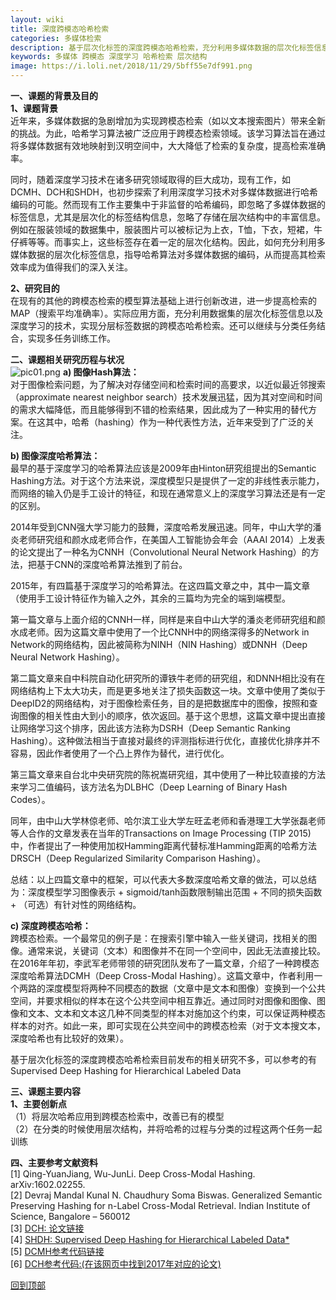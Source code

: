 ```yaml
---
layout: wiki
title: 深度跨模态哈希检索
categories: 多媒体检索
description: 基于层次化标签的深度跨模态哈希检索，充分利用多媒体数据的层次化标签信息，指导哈希算法对多媒体数据的编码，从而进一步提高其检索效率
keywords: 多媒体 跨模态 深度学习 哈希检索 层次结构
image: https://i.loli.net/2018/11/29/5bff55e7df991.png
---
```


__一、课题的背景及目的__  
  **1、课题背景**  
  近年来，多媒体数据的急剧增加为实现跨模态检索（如以文本搜索图片）带来全新的挑战。为此，哈希学习算法被广泛应用于跨模态检索领域。该学习算法旨在通过将多媒体数据有效地映射到汉明空间中，大大降低了检索的复杂度，提高检索准确率。    
  
  同时，随着深度学习技术在诸多研究领域取得的巨大成功，现有工作，如DCMH、DCH和SHDH，也初步探索了利用深度学习技术对多媒体数据进行哈希编码的可能。然而现有工作主要集中于非监督的哈希编码，即忽略了多媒体数据的标签信息，尤其是层次化的标签结构信息，忽略了存储在层次结构中的丰富信息。例如在服装领域的数据集中，服装图片可以被标记为上衣，T恤，下衣，短裙，牛仔裤等等。而事实上，这些标签存在着一定的层次化结构。因此，如何充分利用多媒体数据的层次化标签信息，指导哈希算法对多媒体数据的编码，从而提高其检索效率成为值得我们的深入关注。   
	
  **2、研究目的**  
  在现有的其他的跨模态检索的模型算法基础上进行创新改进，进一步提高检索的MAP（搜索平均准确率）。实际应用方面，充分利用数据集的层次化标签信息以及深度学习的技术，实现分层标签数据的跨模态哈希检索。还可以继续与分类任务结合，实现多任务训练工作。

__二、课题相关研究历程与状况__  
![pic01.png](https://i.loli.net/2018/11/29/5bff572bcca3e.png)
  **a) 图像Hash算法：**  
  对于图像检索问题，为了解决对存储空间和检索时间的高要求，以近似最近邻搜索（approximate nearest neighbor search）技术发展迅猛，因为其对空间和时间的需求大幅降低，而且能够得到不错的检索结果，因此成为了一种实用的替代方案。在这其中，哈希（hashing）作为一种代表性方法，近年来受到了广泛的关注。  
	
  **b) 图像深度哈希算法：**  
  最早的基于深度学习的哈希算法应该是2009年由Hinton研究组提出的Semantic Hashing方法。对于这个方法来说，深度模型只是提供了一定的非线性表示能力，而网络的输入仍是手工设计的特征，和现在通常意义上的深度学习算法还是有一定的区别。  
  
  2014年受到CNN强大学习能力的鼓舞，深度哈希发展迅速。同年，中山大学的潘炎老师研究组和颜水成老师合作，在美国人工智能协会年会（AAAI 2014）上发表的论文提出了一种名为CNNH（Convolutional Neural Network Hashing）的方法，把基于CNN的深度哈希算法推到了前台。  
  
  2015年，有四篇基于深度学习的哈希算法。在这四篇文章之中，其中一篇文章（使用手工设计特征作为输入之外，其余的三篇均为完全的端到端模型。  
  
  第一篇文章与上面介绍的CNNH一样，同样是来自中山大学的潘炎老师研究组和颜水成老师。因为这篇文章中使用了一个比CNNH中的网络深得多的Network in Network的网络结构，因此被简称为NINH（NIN Hashing）或DNNH（Deep Neural Network Hashing）。  
  
  第二篇文章来自中科院自动化研究所的谭铁牛老师的研究组，和DNNH相比没有在网络结构上下太大功夫，而是更多地关注了损失函数这一块。文章中使用了类似于DeepID2的网络结构，对于图像检索任务，目的是把数据库中的图像，按照和查询图像的相关性由大到小的顺序，依次返回。基于这个思想，这篇文章中提出直接让网络学习这个排序，因此该方法称为DSRH（Deep Semantic Ranking Hashing）。这种做法相当于直接对最终的评测指标进行优化，直接优化排序并不容易，因此作者使用了一个凸上界作为替代，进行优化。  
  
  第三篇文章来自台北中央研究院的陈祝嵩研究组，其中使用了一种比较直接的方法来学习二值编码，该方法名为DLBHC（Deep Learning of Binary Hash Codes）。  
  
  同年，由中山大学林倞老师、哈尔滨工业大学左旺孟老师和香港理工大学张磊老师等人合作的文章发表在当年的Transactions on Image Processing (TIP 2015)中，作者提出了一种使用加权Hamming距离代替标准Hamming距离的哈希方法DRSCH（Deep Regularized Similarity Comparison Hashing）。  
  
  总结：以上四篇文章中的框架，可以代表大多数深度哈希文章的做法，可以总结为：深度模型学习图像表示 + sigmoid/tanh函数限制输出范围 + 不同的损失函数 + （可选）有针对性的网络结构。  

  **c) 深度跨模态哈希：**  
  跨模态检索。一个最常见的例子是：在搜索引擎中输入一些关键词，找相关的图像。通常来说，关键词（文本）和图像并不在同一个空间中，因此无法直接比较。  在2016年年初，李武军老师带领的研究团队发布了一篇文章，介绍了一种跨模态深度哈希算法DCMH（Deep Cross-Modal Hashing）。这篇文章中，作者利用一个两路的深度模型将两种不同模态的数据（文章中是文本和图像）变换到一个公共空间，并要求相似的样本在这个公共空间中相互靠近。通过同时对图像和图像、图像和文本、文本和文本这几种不同类型的样本对施加这个约束，可以保证两种模态样本的对齐。如此一来，即可实现在公共空间中的跨模态检索（对于文本搜文本，深度哈希也有比较好的效果）。  
  
  基于层次化标签的深度跨模态哈希检索目前发布的相关研究不多，可以参考的有Supervised Deep Hashing for Hierarchical Labeled Data

__三、课题主要内容__  
  **1、主要创新点**  
	（1）将层次哈希应用到跨模态检索中，改善已有的模型  
	（2）在分类的时候使用层次结构，并将哈希的过程与分类的过程这两个任务一起训练

__四、主要参考文献资料__  
[1] Qing-YuanJiang, Wu-JunLi. Deep Cross-Modal Hashing. arXiv:1602.02255.  
[2] Devraj Mandal Kunal N. Chaudhury Soma Biswas. Generalized Semantic Preserving Hashing for n-Label Cross-Modal Retrieval. Indian Institute of Science, Bangalore – 560012  
[3] [DCH: 论文链接](http://cfm.uestc.edu.cn/~fshen/pub.html)  
[4] [SHDH: Supervised Deep Hashing for Hierarchical Labeled Data*](https://www.researchgate.net/publication/315835894_Supervised_Deep_Hashing_for_Hierarchical_Labeled_Data)  
[5] [DCMH参考代码链接](https://github.com/jiangqy/DCMHCVPR2017/tree/master/DCMH_tensorflow/DCMH_tensorflow)  
[6] [DCH参考代码:(在该网页中找到2017年对应的论文)](http://cfm.uestc.edu.cn/~fshen/pub.html)  

[回到顶部](#readme)
